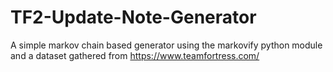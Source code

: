 # TF2-Update-Note-Generator

A simple markov chain based generator using the markovify python module and a dataset gathered from https://www.teamfortress.com/
